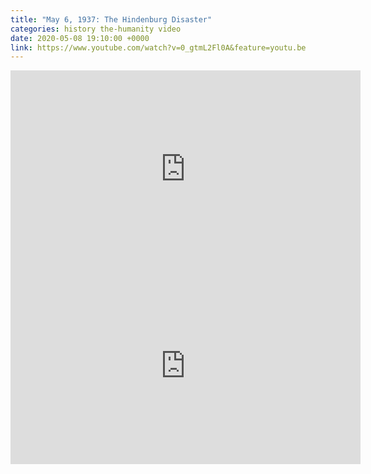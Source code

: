 ```yaml
---
title: "May 6, 1937: The Hindenburg Disaster"
categories: history the-humanity video
date: 2020-05-08 19:10:00 +0000
link: https://www.youtube.com/watch?v=0_gtmL2Fl0A&feature=youtu.be
---
```

<div><iframe width="560" height="315" src="https://www.youtube-nocookie.com/embed/0_gtmL2Fl0A" frameborder="0" allow="accelerometer; autoplay; encrypted-media; gyroscope; picture-in-picture" allowfullscreen></iframe></div>

<div><iframe width="560" height="315" src="https://www.youtube-nocookie.com/embed/CgWHbpMVQ1U" frameborder="0" allow="accelerometer; autoplay; encrypted-media; gyroscope; picture-in-picture" allowfullscreen></iframe></div>